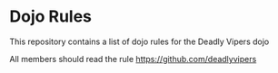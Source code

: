 Dojo Rules
==========

This repository contains a list of dojo rules for the Deadly Vipers dojo

All members should read the rule
https://github.com/deadlyvipers


